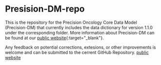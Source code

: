 # Presision-DM-repo
This is the repository for the Precision Oncology Core Data Model (Precision-DM) that currently includes the data dictionary for version 1.1.0 under the corresponding folder. More information about Precision-DM can be found at our [public website](https://precisiononcology.github.io/Precision-DM/){:target="_blank"}.

Any feedback on potential corrections, extesions, or other improvements is welcome and can be submitted to the cerrent GitHub Repository. <a href="https://precisiononcology.github.io/Precision-DM/)" target="_blank">public website</a>
